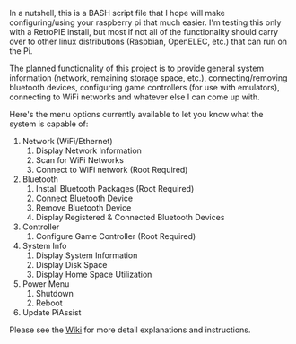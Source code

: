 In a nutshell, this is a BASH script file that I hope will make configuring/using your raspberry pi that much easier. I'm testing this only with a RetroPIE install, but most if not all of the functionality should carry over to other linux distributions (Raspbian, OpenELEC, etc.) that can run on the Pi.

The planned functionality of this project is to provide general system information (network, remaining storage space, etc.), connecting/removing bluetooth devices, configuring game controllers (for use with emulators), connecting to WiFi networks and whatever else I can come up with.

Here's the menu options currently available to let you know what the system is capable of:

1. Network (WiFi/Ethernet)
    1. Display Network Information
    2. Scan for WiFi Networks
    3. Connect to WiFi network (Root Required)
2. Bluetooth
    1. Install Bluetooth Packages (Root Required)
    2. Connect Bluetooth Device
    3. Remove Bluetooth Device
    4. Display Registered & Connected Bluetooth Devices
3. Controller
    1. Configure Game Controller (Root Required)
4. System Info
    1. Display System Information
    2. Display Disk Space
    3. Display Home Space Utilization
5. Power Menu
    1. Shutdown
    2. Reboot
6. Update PiAssist
		

Please see the [Wiki](https://github.com/Death259/PiAssist/wiki/) for more detail explanations and instructions.
